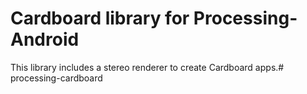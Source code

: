 # Cardboard library for Processing-Android

This library includes a stereo renderer to create Cardboard apps.# processing-cardboard

